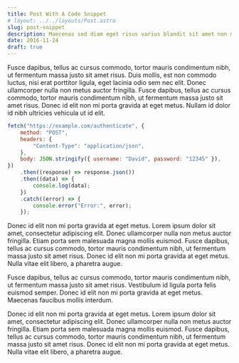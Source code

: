 ```yaml
---
title: Post With A Code Snippet
# layout: ../../layouts/Post.astro
slug: post-snippet
description: Maecenas sed diam eget risus varius blandit sit amet non magna. Aenean eu leo quam. Pellentesque ornare sem lacinia quam venenatis vestibulum.
date: 2016-11-24
draft: true
---
```


<p class="intro"><span class="dropcap">F</span>usce dapibus, tellus ac cursus commodo, tortor mauris condimentum nibh, ut fermentum massa justo sit amet risus. Duis mollis, est non commodo luctus, nisi erat porttitor ligula, eget lacinia odio sem nec elit. Donec ullamcorper nulla non metus auctor fringilla. Fusce dapibus, tellus ac cursus commodo, tortor mauris condimentum nibh, ut fermentum massa justo sit amet risus. Donec id elit non mi porta gravida at eget metus. Nullam id dolor id nibh ultricies vehicula ut id elit.</p>

```js
fetch("https://example.com/authenticate", {
	method: "POST",
	headers: {
		"Content-Type": "application/json",
	},
	body: JSON.stringify({ username: "David", password: "12345" }),
})
	.then((response) => response.json())
	.then((data) => {
		console.log(data);
	})
	.catch((error) => {
		console.error("Error:", error);
	});
```

Donec id elit non mi porta gravida at eget metus. Lorem ipsum dolor sit amet, consectetur adipiscing elit. Donec ullamcorper nulla non metus auctor fringilla. Etiam porta sem malesuada magna mollis euismod. Fusce dapibus, tellus ac cursus commodo, tortor mauris condimentum nibh, ut fermentum massa justo sit amet risus. Donec id elit non mi porta gravida at eget metus. Nulla vitae elit libero, a pharetra augue.

Fusce dapibus, tellus ac cursus commodo, tortor mauris condimentum nibh, ut fermentum massa justo sit amet risus. Vestibulum id ligula porta felis euismod semper. Donec id elit non mi porta gravida at eget metus. Maecenas faucibus mollis interdum.

Donec id elit non mi porta gravida at eget metus. Lorem ipsum dolor sit amet, consectetur adipiscing elit. Donec ullamcorper nulla non metus auctor fringilla. Etiam porta sem malesuada magna mollis euismod. Fusce dapibus, tellus ac cursus commodo, tortor mauris condimentum nibh, ut fermentum massa justo sit amet risus. Donec id elit non mi porta gravida at eget metus. Nulla vitae elit libero, a pharetra augue.
